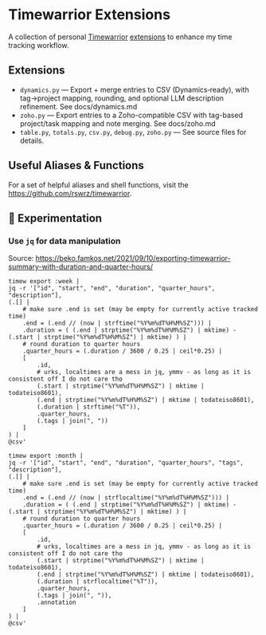 # Timewarrior Extensions

A collection of personal [Timewarrior](https://timewarrior.net/) [extensions](https://timewarrior.net/docs/extensions/) to enhance my time tracking workflow.

## Extensions

- `dynamics.py` — Export + merge entries to CSV (Dynamics‑ready), with tag→project mapping, rounding, and optional LLM description refinement. See docs/dynamics.md
- `zoho.py` — Export entries to a Zoho-compatible CSV with tag-based project/task mapping and note merging. See docs/zoho.md
- `table.py`, `totals.py`, `csv.py`, `debug.py`, `zoho.py` — See source files for details.

## Useful Aliases & Functions

For a set of helpful aliases and shell functions, visit the <https://github.com/rswrz/timewarrior>.

## 🧪 Experimentation

### Use `jq` for data manipulation

Source: <https://beko.famkos.net/2021/09/10/exporting-timewarrior-summary-with-duration-and-quarter-hours/>

```shell
timew export :week |
jq -r '["id", "start", "end", "duration", "quarter_hours", "description"],
(.[] |
    # make sure .end is set (may be empty for currently active tracked time)
    .end = (.end // (now | strftime("%Y%m%dT%H%M%SZ"))) |
    .duration = ( (.end | strptime("%Y%m%dT%H%M%SZ") | mktime) - (.start | strptime("%Y%m%dT%H%M%SZ") | mktime) ) |
    # round duration to quarter hours
    .quarter_hours = (.duration / 3600 / 0.25 | ceil*0.25) |
    [
        .id,
        # urks, localtimes are a mess in jq, ymmv - as long as it is consistent off I do not care tho
        (.start | strptime("%Y%m%dT%H%M%SZ") | mktime | todateiso8601),
        (.end | strptime("%Y%m%dT%H%M%SZ") | mktime | todateiso8601),
        (.duration | strftime("%T")),
        .quarter_hours,
        (.tags | join(", "))
    ]
) |
@csv'
```

```shell
timew export :month |
jq -r '["id", "start", "end", "duration", "quarter_hours", "tags", "description"],
(.[] |
    # make sure .end is set (may be empty for currently active tracked time)
    .end = (.end // (now | strflocaltime("%Y%m%dT%H%M%SZ"))) |
    .duration = ( (.end | strptime("%Y%m%dT%H%M%SZ") | mktime) - (.start | strptime("%Y%m%dT%H%M%SZ") | mktime) ) |
    # round duration to quarter hours
    .quarter_hours = (.duration / 3600 / 0.25 | ceil*0.25) |
    [
        .id,
        # urks, localtimes are a mess in jq, ymmv - as long as it is consistent off I do not care tho
        (.start | strptime("%Y%m%dT%H%M%SZ") | mktime | todateiso8601),
        (.end | strptime("%Y%m%dT%H%M%SZ") | mktime | todateiso8601),
        (.duration | strflocaltime("%T")),
        .quarter_hours,
        (.tags | join(", ")),
        .annotation
    ]
) |
@csv'
```
